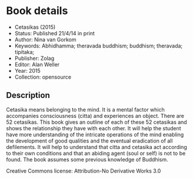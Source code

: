 # Book details

- Cetasikas (2015)
- Status: Published 21/4/14 in print
- Author: Nina van Gorkom
- Keywords: Abhidhamma; theravada buddhism; buddhism; theravada; tipitaka;
- Publisher: Zolag
- Editor: Alan Weller
- Year: 2015
- Collection: opensource

## Description

Cetasika means belonging to the mind. It is a mental factor which accompanies consciousness (citta) and experiences an object. There are 52 cetasikas. This book gives an outline of each of these 52 cetasikas and shows the relationship they have with each other. It will help the student have more understanding of the intricate operations of the mind enabling the development of good qualities and the eventual eradication of all defilements. It will help to understand that citta and cetasika act according to their own conditions and that an abiding agent (soul or self) is not to be found. The book assumes some previous knowledge of Buddhism.

Creative Commons license: Attribution-No Derivative Works 3.0 
